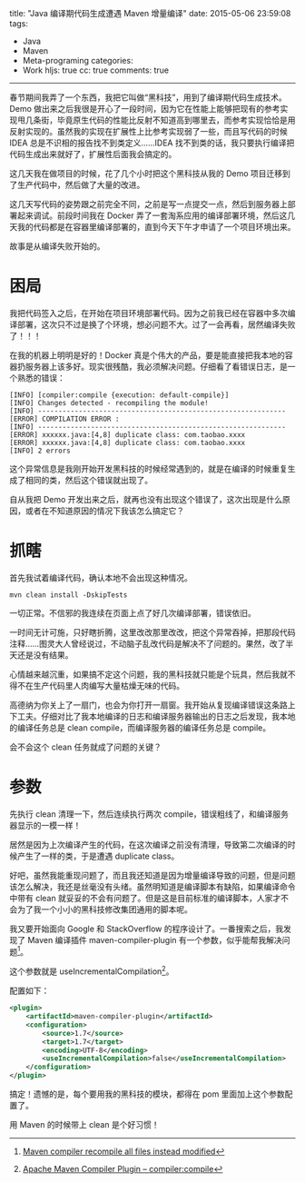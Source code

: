 title: "Java 编译期代码生成遭遇 Maven 增量编译"
date: 2015-05-06 23:59:08
tags:
  - Java
  - Maven
  - Meta-programing
categories:
  - Work
hljs: true
cc: true
comments: true
---


春节期间我弄了一个东西，我把它叫做“黑科技”，用到了编译期代码生成技术。Demo 做出来之后我很是开心了一段时间，因为它在性能上能够把现有的参考实现甩几条街，毕竟原生代码的性能比反射不知道高到哪里去，而参考实现恰恰是用反射实现的。虽然我的实现在扩展性上比参考实现弱了一些，而且写代码的时候 IDEA 总是不识相的报告找不到类定义……IDEA 找不到类的话，我只要执行编译把代码生成出来就好了，扩展性后面我会搞定的。

这几天我在做项目的时候，花了几个小时把这个黑科技从我的 Demo 项目迁移到了生产代码中，然后做了大量的改进。

<!-- more --><!-- indicate-the-source -->

<!-- <img src="http://ww1.sinaimg.cn/small/e724cbefgw1eruyt2uc4fj20rs0rsdhi.jpg"/> -->

这几天写代码的姿势跟之前完全不同，之前是写一点提交一点，然后到服务器上部署起来调试。前段时间我在 Docker 弄了一套淘系应用的编译部署环境，然后这几天我的代码都是在容器里编译部署的，直到今天下午才申请了一个项目环境出来。

故事是从编译失败开始的。

# 困局 #

我把代码签入之后，在开始在项目环境部署代码。因为之前我已经在容器中多次编译部署，这次只不过是换了个环境，想必问题不大。过了一会再看，居然编译失败了！！！

在我的机器上明明是好的！Docker 真是个伟大的产品，要是能直接把我本地的容器扔服务器上该多好。现实很残酷，我必须解决问题。仔细看了看错误日志，是一个熟悉的错误：

```
[INFO] [compiler:compile {execution: default-compile}]
[INFO] Changes detected - recompiling the module!
[INFO] -------------------------------------------------------------
[ERROR] COMPILATION ERROR : 
[INFO] -------------------------------------------------------------
[ERROR] xxxxxx.java:[4,8] duplicate class: com.taobao.xxxx
[ERROR] xxxxxx.java:[4,8] duplicate class: com.taobao.xxxx
[INFO] 2 errors 
```

这个异常信息是我刚开始开发黑科技的时候经常遇到的，就是在编译的时候重复生成了相同的类，然后这个错误就出现了。

自从我把 Demo 开发出来之后，就再也没有出现这个错误了，这次出现是什么原因，或者在不知道原因的情况下我该怎么搞定它？

# 抓瞎 #

首先我试着编译代码，确认本地不会出现这种情况。

```
mvn clean install -DskipTests
```

一切正常。不信邪的我连续在页面上点了好几次编译部署，错误依旧。

一时间无计可施，只好瞎折腾，这里改改那里改改，把这个异常吞掉，把那段代码注释……图灵大人曾经说过，不动脑子乱改代码是解决不了问题的。果然，改了半天还是没有结果。

心情越来越沉重，如果搞不定这个问题，我的黑科技就只能是个玩具，然后我就不得不在生产代码里人肉编写大量枯燥无味的代码。

高德纳为你关上了一扇门，也会为你打开一扇窗。我开始从复现编译错误这条路上下工夫。仔细对比了我本地编译的日志和编译服务器输出的日志之后发现，我本地的编译任务总是 clean compile，而编译服务器的编译任务总是 compile。

会不会这个 clean 任务就成了问题的关键？

# 参数 #

先执行 clean 清理一下，然后连续执行两次 compile，错误粗线了，和编译服务器显示的一模一样！

居然是因为上次编译产生的代码，在这次编译之前没有清理，导致第二次编译的时候产生了一样的类，于是遭遇 duplicate class。

好吧，虽然我能重现问题了，而且我还知道是因为增量编译导致的问题，但是问题该怎么解决，我还是丝毫没有头绪。虽然明知道是编译脚本有缺陷，如果编译命令中带有 clean 就妥妥的不会有问题了。但是这是目前标准的编译脚本，人家才不会为了我一个小小的黑科技修改集团通用的脚本呢。

我又要开始面向 Google 和 StackOverflow 的程序设计了。一番搜索之后，我发现了 Maven 编译插件 maven-compiler-plugin 有一个参数，似乎能帮我解决问题[^1]。

[^1]: [Maven compiler recompile all files instead modified][1]

这个参数就是 useIncrementalCompilation[^2]。

[^2]: [Apache Maven Compiler Plugin – compiler:compile][2]

配置如下：

```xml
<plugin>
    <artifactId>maven-compiler-plugin</artifactId>
    <configuration>
        <source>1.7</source>
        <target>1.7</target>
        <encoding>UTF-8</encoding>
        <useIncrementalCompilation>false</useIncrementalCompilation>
    </configuration>
</plugin>
```

搞定！遗憾的是，每个要用我的黑科技的模块，都得在 pom 里面加上这个参数配置了。

用 Maven 的时候带上 clean 是个好习惯！

[1]: http://stackoverflow.com/questions/16963012/maven-compiler-recompile-all-files-instead-modified
[2]: http://maven.apache.org/plugins/maven-compiler-plugin/compile-mojo.html#useIncrementalCompilation
